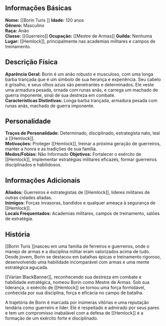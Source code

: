 ## Informações Básicas

**Nome:** [[Borin Turis ]] 
**Idade:** 120 anos  
**Gênero:** Masculino  
**Raça:** Anão  
**Classe:** [[Guerreiro]]
**Ocupação:** [[Mestre de Armas]]
**Guilda:** Nenhuma  
**Lugar:** [[Hemlock]], principalmente nas academias militares e campos de treinamento.

## Descrição Física

**Aparência Geral:** Borin é um anão robusto e musculoso, com uma longa barba trançada que é um símbolo de sua herança e experiência. Seu cabelo é grisalho, e seus olhos azuis são penetrantes e determinados. Ele veste uma armadura pesada, ornada com runas anãs, e carrega um machado de guerra imponente, sinal de sua destreza em combate.  
**Características Distintivas:** Longa barba trançada, armadura pesada com runas anãs, machado de guerra imponente.

## Personalidade

**Traços de Personalidade:** Determinado, disciplinado, estrategista nato, leal a [[Hemlock]].  
**Motivações:** Proteger [[Hemlock]], treinar a próxima geração de guerreiros, manter a honra e as tradições de sua família.  
**Medos/Fobias:** Não Informado 
**Objetivos:** Fortalecer o exército de [[Hemlock]], implementar estratégias militares eficazes, formar guerreiros disciplinados e habilidosos.

## Informações Adicionais

**Aliados:** Guerreiros e estrategistas de [[Hemlock]], líderes militares de outras cidades aliadas.  
**Inimigos:** Forças invasoras, bandidos e qualquer ameaça à segurança de [[Hemlock]].  
**Locais Frequentados:** Academias militares, campos de treinamento, salões de estratégia.

## História

[[Borin Turis ]]nasceu em uma família de ferreiros e guerreiros, onde o manejo de armas e a disciplina militar eram valorizados acima de tudo. Desde jovem, Borin se destacou em batalhas épicas e treinamento rigoroso, desenvolvendo uma habilidade incomparável com armas e uma mente estratégica aguçada.

[[Varian BlackBanner]], reconhecendo sua destreza em combate e habilidade estratégica, nomeou Borin como Mestre de Armas. Sob sua liderança, o exército de [[Hemlock]] se tornou uma força formidável, conhecida por sua disciplina, força e eficácia no campo de batalha.

A trajetória de Borin é marcada por inúmeras vitórias e uma reputação lendária como guerreiro e líder. Ele é respeitado e admirado por seus pares e tem um compromisso inabalável com a defesa de [[Hemlock]] e a formação de um exército forte e disciplinado.